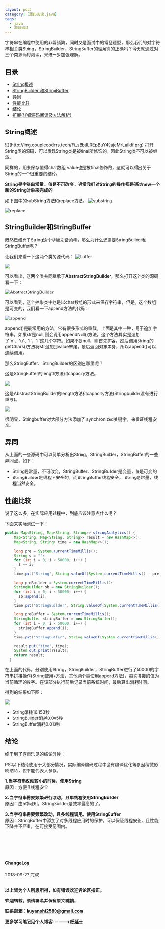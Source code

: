 ```yaml
---
layout: post
category: [源码阅读,java]
tags:
  - java
  - 源码阅读
---
```


 字符串在编程中使用的非常频繁，同时又是面试中的常见题型，那么我们的对字符串相关类String，StringBuilder，StringBuffer的理解真的正确吗？今天就通过对三个类源码的阅读，来进一步加强理解。  

## 目录
 * <a href="#2">String概述</a>
 * <a href="#3">StringBuilder 和StringBuffer</a>
 * <a href="#4">异同</a>
 * <a href="#5">性能比较</a>
 * <a href="#6">结论</a>
 * <a href="#7">扩展(详细源码阅读及方法解析)</a>



 <h2 id="2"> String概述</h2>
  ![](http://img.couplecoders.tech/Fi_sBbtlLREpBuY49ajeMrLaildf.png)
打开String类的源码，可以发现String类是被final所修饰的，因此String类不可以被继承。  

同样的，用来保存值得char数组 value也是被final修饰的，这就可以得出关于String的一个很重要的结论。  

**String是字符串常量，值是不可改变，通常我们对String的操作都是通过new一个新的String对象来完成的**  

如下图中的subString方法和replace方法。
![substring](http://img.couplecoders.tech/markdown-img-paste-20180921000114583.png)

![replace](http://img.couplecoders.tech/markdown-img-paste-20180921000240260.png)


 <h2 id="3"> StringBuilder和StringBuffer</h2>

 既然已经有了String这个功能完备的嘞，那么为什么还需要StringBuilder和StringBuffer呢？


 让我们来看一下这两个类的源代码：
 ![buffer](http://img.couplecoders.tech/markdown-img-paste-20180921002301146.png)

 ![](http://img.couplecoders.tech/markdown-img-paste-20180921002336352.png)

 可以看出，这两个类共同继承于**AbstractStringBuilder**，那么打开这个类的源码看一下：

 ![AbstractStringBuilder](http://img.couplecoders.tech/markdown-img-paste-20180921002434384.png)

 可以看到，这个抽象类中也是以char数组的形式来保存字符串，但是，这个数组是可变的，我们看一下append方法的代码：  

![append](http://img.couplecoders.tech/markdown-img-paste-20180921002947941.png)

 append()是最常用的方法，它有很多形式的重载。上面是其中一种，用于追加字符串。如果str是null,则会调用appendNull()方法。这个方法其实是追加了'n'、'u'、'l'、'l'这几个字符。如果不是null，则首先扩容，然后调用String的getChars()方法将str追加到value末尾。最后返回对象本身，所以append()可以连续调用。


那么StringBuffer、StringBuilder的区别在哪里呢？

这是StringBuffer的length方法和capacity方法。

![](http://img.couplecoders.tech/markdown-img-paste-2018092100342915.png)

这是AbstractStringBuilder的length方法和capacity方法(Stringbuilder没有进行重写)。

![](http://img.couplecoders.tech/markdown-img-paste-20180921003635251.png)

很明显，Stringbuffer对大部分方法添加了 synchronized关键字，来保证线程安全。


 <h2 id="4"> 异同</h2>

从上面的一些源码中可以简单分析出String，StringBuilder，StringBuffer的一些异同点，如下：  
* String是常量，不可改变，StringBuffer、StringBuilder是变量，值是可变的
* StringBuilder是线程不安全的，而StringBuffer线程安全。 String是常量，线程当然安全。


<h2 id="5"> 性能比较</h2>

说了这么多，在实际应用过程中，到底应该注意点什么呢？

下面来实际测试一下：  

```java
public Map<String, Map<String, String>> stringAnalytics() {
    Map<String, Map<String, String>> result = new HashMap<>();
    Map<String, String> time = new HashMap<>();

    long pre = System.currentTimeMillis();
    String s = "";
    for (int i = 0; i < 50000; i++) {
      s += i;
    }
    time.put("String", String.valueOf(System.currentTimeMillis() - pre));

    long preBuilder = System.currentTimeMillis();
    StringBuilder sb = new StringBuilder();
    for (int i = 0; i < 50000; i++) {
      sb.append(i);
    }
    time.put("StringBuilder", String.valueOf(System.currentTimeMillis() - preBuilder));

    long preBuffer = System.currentTimeMillis();
    StringBuffer stringBuffer = new StringBuffer();
    for (int i = 0; i < 50000; i++) {
      stringBuffer.append(i);
    }
    time.put("StringBuffer", String.valueOf(System.currentTimeMillis() - preBuffer));

    result.put("time", time);
    System.out.print(result);
    return result;
  }
```

在上面的代码，分别使用String，StringBuilder，StringBuffer进行了50000的字符串拼接操作(String使用+方法，其他两个类使用append方法)，每次拼接的值为当前循环的数字。在该部分执行前后记录当前系统时间，最后算出消耗时间。

得到的结果如下图：  

![](http://img.couplecoders.tech/markdown-img-paste-2018092100463015.png)

* String消耗16.153秒
* StringBuilder消耗0.005秒
* StringBuffer消耗0.013秒

<h2 id="6"> 结论</h2>
终于到了喜闻乐见的结论时候：  

PS:以下结论使用于大部分情况，实际编译编码过程中会有编译优化等原因稍微影响结论，但不能代表大多数。

**1.当字符串改动较小的时候，使用String**  
原因：方便且线程安全

**2.当字符串需要频繁进行改动，且单线程使用StringBuilder**  
原因：由5中可知，StringBuilder是效率最高的了。

**3.当字符串需要频繁改动，且多线程调用。使用StringBuffer**  
原因：StringBuffer中添加了对多线程应用时的保护，可以保证线程安全，且性能下降并不严重，在可接受范围内。










<br>
<br>
<br>
<br>
<h4>ChangeLog</h4>
2018-09-22 完成
<br>
<br>

**以上皆为个人所思所得，如有错误欢迎评论区指正。**

**欢迎转载，烦请署名并保留原文链接。**

**联系邮箱：huyanshi2580@gmail.com**

**更多学习笔记见个人博客------><a href="{{ site.baseurl }}/">呼延十</a>**
